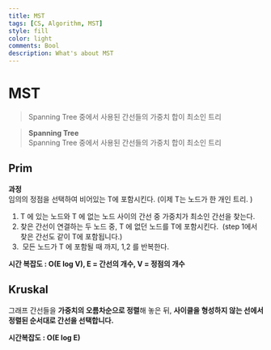 ```yaml
---
title: MST
tags: [CS, Algorithm, MST]
style: fill
color: light
comments: Bool
description: What's about MST
---
```

# MST
> Spanning Tree 중에서 사용된 간선들의 가중치 합이 최소인 트리

> **Spanning Tree**\
> Spanning Tree 중에서 사용된 간선들의 가중치 합이 최소인 트리

## Prim

**과정**  
임의의 정점을 선택하여 비어있는 T에 포함시킨다. (이제 T는 노드가 한 개인 트리. )
1. T 에 있는 노드와 T 에 없는 노드 사이의 간선 중 가중치가 최소인 간선을 찾는다.
2. 찾은 간선이 연결하는 두 노드 중, T 에 없던 노드를 T에 포함시킨다. 
   (step 1에서 찾은 간선도 같이 T에 포함됩니다.)
3.  모든 노드가 T 에 포함될 때 까지, 1,2 를 반복한다.


**시간 복잡도 : O(E log V), E = 간선의 개수, V = 정점의 개수**


## Kruskal
그래프 간선들을 **가중치의 오름차순으로 정렬**해 놓은 뒤, **사이클을 형성하지 않는 선에서 정렬된 순서대로 간선을 선택합니다.**

**시간복잡도 : O(E log E)**
